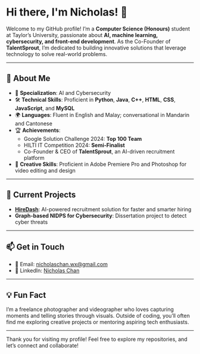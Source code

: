 # Hi there, I'm Nicholas! 👋

Welcome to my GitHub profile! I’m a **Computer Science (Honours)** student at Taylor’s University, passionate about **AI, machine learning, cybersecurity, and front-end development**. As the Co-Founder of **TalentSprout**, I’m dedicated to building innovative solutions that leverage technology to solve real-world problems.

---

## 🌟 About Me

- 🔬 **Specialization**: AI and Cybersecurity
- 🛠 **Technical Skills**: Proficient in **Python**, **Java**, **C++**, **HTML**, **CSS**, **JavaScript**, and **MySQL**
- 🌍 **Languages**: Fluent in English and Malay; conversational in Mandarin and Cantonese
- 🏆 **Achievements**:
  - Google Solution Challenge 2024: **Top 100 Team**
  - HILTI IT Competition 2024: **Semi-Finalist**
  - Co-Founder & CEO of **TalentSprout**, an AI-driven recruitment platform
- 🎥 **Creative Skills**: Proficient in Adobe Premiere Pro and Photoshop for video editing and design

---

## 🚀 Current Projects

- **[HireDash](https://github.com/your-hiredash-repo)**: AI-powered recruitment solution for faster and smarter hiring
- **Graph-based NIDPS for Cybersecurity**: Dissertation project to detect cyber threats

---

## 📫 Get in Touch

- 📧 Email: [nicholaschan.wx@gmail.com](mailto:nicholaschan.wx@gmail.com)
- 💼 LinkedIn: [Nicholas Chan](https://www.linkedin.com/in/nicholas-chan-558370293/)

---

## 💡 Fun Fact

I’m a freelance photographer and videographer who loves capturing moments and telling stories through visuals. Outside of coding, you’ll often find me exploring creative projects or mentoring aspiring tech enthusiasts.

---

Thank you for visiting my profile! Feel free to explore my repositories, and let’s connect and collaborate!
